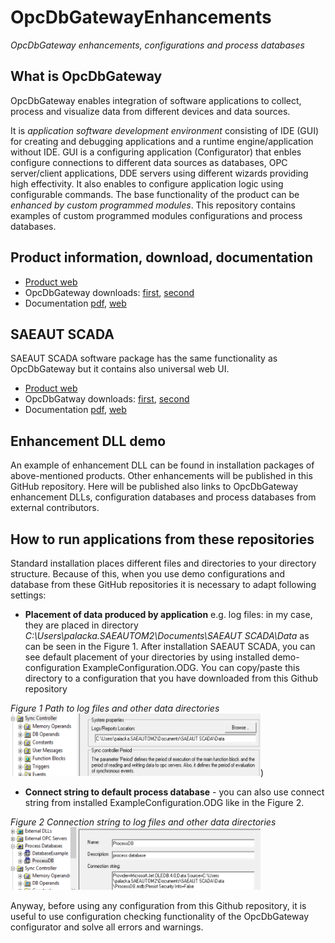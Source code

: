 # OpcDbGatewayEnhancements

*OpcDbGateway enhancements, configurations and process databases*

## What is OpcDbGateway

OpcDbGateway enables integration of software applications to collect, process and visualize data from different devices and data sources.

It is *application software development environment* consisting of IDE (GUI) for creating and debugging applications and a runtime engine/application without IDE. GUI is a configuring application (Configurator) that enbles configure connections to different data sources as databases, OPC server/client applications, DDE servers using different wizards providing high effectivity. It also enables to configure application logic using configurable commands. The base functionality of the product can be *enhanced by custom programmed modules*. This repository contains examples of custom programmed modules configurations and process databases.

## Product information, download, documentation

* [Product web](http://www.saeautom.sk/en/products/opcdbgateway/)
* OpcDbGateway downloads: [first](http://www.saeautom.sk/download/products/opcgway/OpcDbGateway_Setup.zip),
  [second](http://www.sae-automation.dtadsl.sk/products/opcgway/OpcDbGateway_Setup.zip)
* Documentation [pdf](http://www.saeautom.sk/download/help/opcdbgateway_en.pdf), [web](http://home.gts.sk/saeautomation/help/opcdbgateway/index.html)

## SAEAUT SCADA

SAEAUT SCADA software package has the same functionality as OpcDbGateway but it contains also universal web UI.

* [Product web](http://www.saeautom.sk/sk/products/scada)
* OpcDbGatway downloads: [first](http://www.saeautom.sk/download/products/opcgway/SAEAUT_SCADA_Setup.zip),
  [second](http://home.gts.sk/saeautomation/products/opcdbgw/SAEAUT_SCADA_Setup.zip)
* Documentation [pdf](http://www.saeautom.sk/download/help/SaeautScadaHelp.pdf), [web](http://home.gts.sk/saeautomation/help/saeautscada2/index.html)

## Enhancement DLL demo

An example of enhancement DLL can be found in installation packages of above-mentioned products. Other enhancements will be published in this GitHub repository. Here will be published also links to OpcDbGateway enhancement DLLs, configuration databases and process databases from external contributors.

## How to run applications from these repositories

Standard installation places different files and directories to your  directory structure. 	Because of this, when you use demo configurations and database from these GitHub repositories it is necessary to adapt following settings:

* **Placement of data produced by application** e.g. log files: in my case, they are placed in directory *C:\Users\palacka.SAEAUTOM2\Documents\SAEAUT SCADA\Data* as can be seen in the Figure 1. After installation SAEAUT SCADA, you can see default placement of your directories by using installed demo-configuration ExampleConfiguration.ODG. You can copy/paste this directory to a configuration that you have downloaded from this Github repository

*Figure 1 Path to log files and other data directories* <img src="LogLocation.png" width="400" height="100" />) 




* **Connect string to default process database** - you can also use connect string from installed ExampleConfiguration.ODG like in the Figure 2.

*Figure 2 Connection string to log files and other data directories* <img src="ConnString.png" width="400" height="100" />


Anyway, before using any configuration from this Github repository, it is useful to use configuration checking functionality of the OpcDbGateway configurator and solve all errors and warnings.